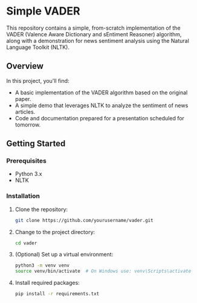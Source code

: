 # Simple VADER 

This repository contains a simple, from-scratch implementation of the VADER (Valence Aware Dictionary and sEntiment Reasoner) algorithm, along with a demonstration for news sentiment analysis using the Natural Language Toolkit (NLTK).

## Overview

In this project, you'll find:
- A basic implementation of the VADER algorithm based on the original paper.
- A simple demo that leverages NLTK to analyze the sentiment of news articles.
- Code and documentation prepared for a presentation scheduled for tomorrow.

## Getting Started

### Prerequisites
- Python 3.x
- NLTK

### Installation

1. Clone the repository:

    ```sh
    git clone https://github.com/yourusername/vader.git
    ```

2. Change to the project directory:

    ```sh
    cd vader
    ```

3. (Optional) Set up a virtual environment:

    ```sh
    python3 -m venv venv
    source venv/bin/activate  # On Windows use: venv\Scripts\activate
    ```

4. Install required packages:

    ```sh
    pip install -r requirements.txt
    ```
